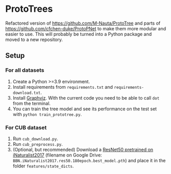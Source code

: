 # ProtoTrees

Refactored version of https://github.com/M-Nauta/ProtoTree and parts of https://github.com/cfchen-duke/ProtoPNet to make them more modular and easier to use.
This will probably be turned into a Python package and moved to a new repository.

## Setup
### For all datasets
1. Create a Python >=3.9 environment.
2. Install requirements from `requirements.txt` and `requirements-download.txt`.
3. Install [Graphviz](https://graphviz.org/). With the current code you need to be able to call `dot` from the terminal.
4. You can train the tree model and see its performance on the test set with `python train_prototree.py`. 

### For CUB dataset
1. Run `cub_download.py`.
2. Run `cub_preprocess.py`.
3. (Optional, but recommended) Download a [ResNet50 pretrained on iNaturalist2017](https://drive.google.com/drive/folders/1yHme1iFQy-Lz_11yZJPlNd9bO_YPKlEU) (filename on Google Drive: `BBN.iNaturalist2017.res50.180epoch.best_model.pth`) and place it in the folder `features/state_dicts`.
